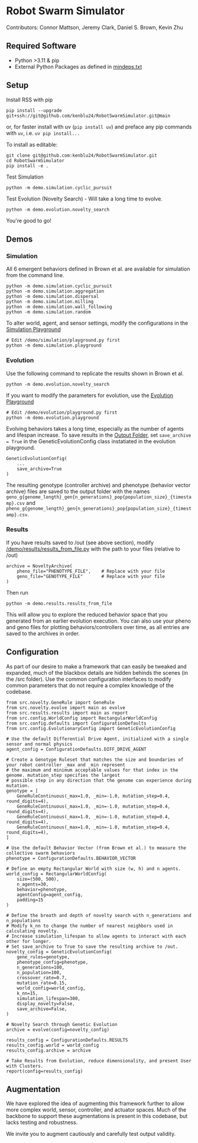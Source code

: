 # Robot Swarm Simulator
Contributors: Connor Mattson, Jeremy Clark, Daniel S. Brown, Kevin Zhu

## Required Software
- Python >3.11 & pip
- External Python Packages as defined in [mindeps.txt](mindeps.txt) 

## Setup
Install RSS with pip
    
    pip install --upgrade git+ssh://git@github.com/kenblu24/RobotSwarmSimulator.git@main

or, for faster install with uv (`pip install uv`) and preface any pip commands with `uv`, i.e. `uv pip install...`

To install as editable:

    git clone git@github.com:kenblu24/RobotSwarmSimulator.git
    cd RobotSwarmSimulator
    pip install -e .

Test Simulation

    python -m demo.simulation.cyclic_pursuit

Test Evolution (Novelty Search) - Will take a long time to evolve.

    python -m demo.evolution.novelty_search

You're good to go!

[//]: # (## Use as Package)

[//]: # (You can now install this repository as a pip package under the name novel_swarms==0.0.1)

[//]: # ()
[//]: # (    pip install --upgrade git+ssh://git@github.com/Connor-Mattson/NovelSwarmBehavior.git@master)

## Demos

### Simulation

All 6 emergent behaviors defined in Brown et al. are available for simulation from the command line.

    python -m demo.simulation.cyclic_pursuit
    python -m demo.simulation.aggregation
    python -m demo.simulation.dispersal
    python -m demo.simulation.milling
    python -m demo.simulation.wall_following
    python -m demo.simulation.random

To alter world, agent, and sensor settings, modify the configurations in the [Simulation Playground](demo/simulation/playground.py)

    # Edit /demo/simulation/playground.py first
    python -m demo.simulation.playground

### Evolution

Use the following command to replicate the results shown in Brown et al.

    python -m demo.evolution.novelty_search

If you want to modify the parameters for evolution, use the [Evolution Playground](demo/evolution/playground.py)

    # Edit /demo/evolution/playground.py first
    python -m demo.evolution.playground

Evolving behaviors takes a long time, especially as the number of agents and lifespan increase. 
To save results in the [Output Folder](out/), set `save_archive = True` in the GeneticEvolutionConfig class instatiated in the evolution playground.

    GeneticEvolutionConfig(
        ...
        save_archive=True
    )

The resulting genotype (controller archive) and phenotype (behavior vector archive) files are 
saved to the output folder with the names `geno_g{genome_length}_gen{n_generations}_pop{population_size}_{timestamp}.csv` and `pheno_g{genome_length}_gen{n_generations}_pop{population_size}_{timestamp}.csv`.

### Results
If you have results saved to /out (see above section), modify [/demo/results/results_from_file.py](/demo/results/results_from_file.py) with the path to your files (relative to /out)

    archive = NoveltyArchive(
        pheno_file="PHENOTYPE_FILE",    # Replace with your file
        geno_file="GENOTYPE_FILE"       # Replace with your file
    )

Then run

    python -m demo.results.results_from_file

This will allow you to explore the reduced behavior space that you generated from an earlier evolution execution.
You can also use your pheno and geno files for plotting behaviors/controllers over time, as all entries are saved to the archives in order.

## Configuration
As part of our desire to make a framework that can easily be tweaked and expanded, much of the blackbox details are hidden behinds the scenes (in the /src folder).
Use the common configuration interfaces to modify common parameters that do not require a complex knowledge of the codebase.

    from src.novelty.GeneRule import GeneRule
    from src.novelty.evolve import main as evolve
    from src.results.results import main as report
    from src.config.WorldConfig import RectangularWorldConfig
    from src.config.defaults import ConfigurationDefaults
    from src.config.EvolutionaryConfig import GeneticEvolutionConfig

    # Use the default Differential Drive Agent, initialized with a single sensor and normal physics
    agent_config = ConfigurationDefaults.DIFF_DRIVE_AGENT

    # Create a Genotype Ruleset that matches the size and boundaries of your robot controller _max and _min represent
    # the maximum and minimum acceptable values for that index in the genome. mutation_step specifies the largest
    # possible step in any direction that the genome can experience during mutation.
    genotype = [
        GeneRuleContinuous(_max=1.0, _min=-1.0, mutation_step=0.4, round_digits=4),
        GeneRuleContinuous(_max=1.0, _min=-1.0, mutation_step=0.4, round_digits=4),
        GeneRuleContinuous(_max=1.0, _min=-1.0, mutation_step=0.4, round_digits=4),
        GeneRuleContinuous(_max=1.0, _min=-1.0, mutation_step=0.4, round_digits=4),
    ]

    # Use the default Behavior Vector (from Brown et al.) to measure the collective swarm behaviors
    phenotype = ConfigurationDefaults.BEHAVIOR_VECTOR

    # Define an empty Rectangular World with size (w, h) and n agents.
    world_config = RectangularWorldConfig(
        size=(500, 500),
        n_agents=30,
        behavior=phenotype,
        agentConfig=agent_config,
        padding=15
    )

    # Define the breath and depth of novelty search with n_generations and n_populations
    # Modify k_nn to change the number of nearest neighbors used in calculating novelty.
    # Increase simulation_lifespan to allow agents to interact with each other for longer.
    # Set save_archive to True to save the resulting archive to /out.
    novelty_config = GeneticEvolutionConfig(
        gene_rules=genotype,
        phenotype_config=phenotype,
        n_generations=100,
        n_population=100,
        crossover_rate=0.7,
        mutation_rate=0.15,
        world_config=world_config,
        k_nn=15,
        simulation_lifespan=300,
        display_novelty=False,
        save_archive=False,
    )

    # Novelty Search through Genetic Evolution
    archive = evolve(config=novelty_config)

    results_config = ConfigurationDefaults.RESULTS
    results_config.world = world_config
    results_config.archive = archive

    # Take Results from Evolution, reduce dimensionality, and present User with Clusters.
    report(config=results_config)

## Augmentation
We have explored the idea of augmenting this framework further to allow more complex world, sensor, controller, and actuator spaces. 
Much of the backbone to support these augmentations is present in this codebase, but lacks testing and robustness.

We invite you to augment cautiously and carefully test output validity.
